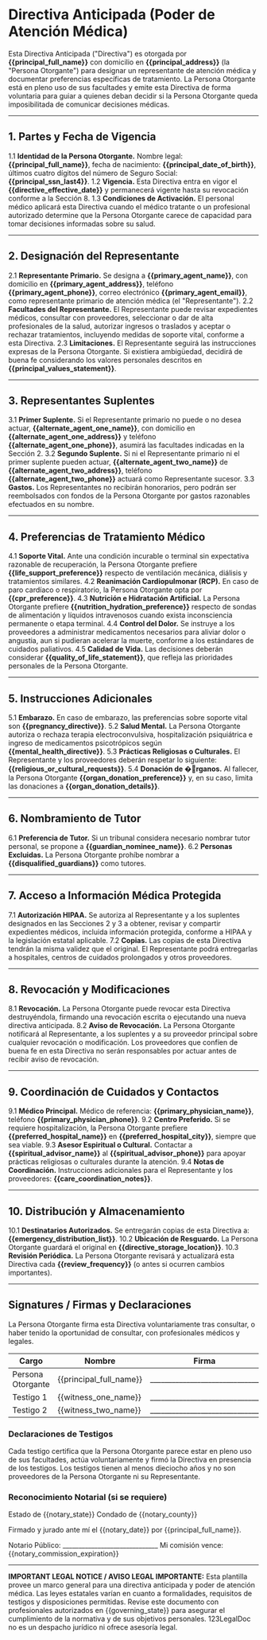 # Directiva Anticipada (Poder de Atención Médica)

Esta Directiva Anticipada ("Directiva") es otorgada por **{{principal_full_name}}** con domicilio en **{{principal_address}}** (la "Persona Otorgante") para designar un representante de atención médica y documentar preferencias específicas de tratamiento. La Persona Otorgante está en pleno uso de sus facultades y emite esta Directiva de forma voluntaria para guiar a quienes deban decidir si la Persona Otorgante queda imposibilitada de comunicar decisiones médicas.

---

## 1. Partes y Fecha de Vigencia

1.1 **Identidad de la Persona Otorgante.** Nombre legal: **{{principal_full_name}}**, fecha de nacimiento: **{{principal_date_of_birth}}**, últimos cuatro dígitos del número de Seguro Social: **{{principal_ssn_last4}}**.
1.2 **Vigencia.** Esta Directiva entra en vigor el **{{directive_effective_date}}** y permanecerá vigente hasta su revocación conforme a la Sección 8.
1.3 **Condiciones de Activación.** El personal médico aplicará esta Directiva cuando el médico tratante o un profesional autorizado determine que la Persona Otorgante carece de capacidad para tomar decisiones informadas sobre su salud.

---

## 2. Designación del Representante

2.1 **Representante Primario.** Se designa a **{{primary_agent_name}}**, con domicilio en **{{primary_agent_address}}**, teléfono **{{primary_agent_phone}}**, correo electrónico **{{primary_agent_email}}**, como representante primario de atención médica (el "Representante").
2.2 **Facultades del Representante.** El Representante puede revisar expedientes médicos, consultar con proveedores, seleccionar o dar de alta profesionales de la salud, autorizar ingresos o traslados y aceptar o rechazar tratamientos, incluyendo medidas de soporte vital, conforme a esta Directiva.
2.3 **Limitaciones.** El Representante seguirá las instrucciones expresas de la Persona Otorgante. Si existiera ambigüedad, decidirá de buena fe considerando los valores personales descritos en **{{principal_values_statement}}**.

---

## 3. Representantes Suplentes

3.1 **Primer Suplente.** Si el Representante primario no puede o no desea actuar, **{{alternate_agent_one_name}}**, con domicilio en **{{alternate_agent_one_address}}** y teléfono **{{alternate_agent_one_phone}}**, asumirá las facultades indicadas en la Sección 2.
3.2 **Segundo Suplente.** Si ni el Representante primario ni el primer suplente pueden actuar, **{{alternate_agent_two_name}}** de **{{alternate_agent_two_address}}**, teléfono **{{alternate_agent_two_phone}}** actuará como Representante sucesor.
3.3 **Gastos.** Los Representantes no recibirán honorarios, pero podrán ser reembolsados con fondos de la Persona Otorgante por gastos razonables efectuados en su nombre.

---

## 4. Preferencias de Tratamiento Médico

4.1 **Soporte Vital.** Ante una condición incurable o terminal sin expectativa razonable de recuperación, la Persona Otorgante prefiere **{{life_support_preference}}** respecto de ventilación mecánica, diálisis y tratamientos similares.
4.2 **Reanimación Cardiopulmonar (RCP).** En caso de paro cardíaco o respiratorio, la Persona Otorgante opta por **{{cpr_preference}}**.
4.3 **Nutrición e Hidratación Artificial.** La Persona Otorgante prefiere **{{nutrition_hydration_preference}}** respecto de sondas de alimentación y líquidos intravenosos cuando exista inconsciencia permanente o etapa terminal.
4.4 **Control del Dolor.** Se instruye a los proveedores a administrar medicamentos necesarios para aliviar dolor o angustia, aun si pudieran acelerar la muerte, conforme a los estándares de cuidados paliativos.
4.5 **Calidad de Vida.** Las decisiones deberán considerar **{{quality_of_life_statement}}**, que refleja las prioridades personales de la Persona Otorgante.

---

## 5. Instrucciones Adicionales

5.1 **Embarazo.** En caso de embarazo, las preferencias sobre soporte vital son **{{pregnancy_directive}}**.
5.2 **Salud Mental.** La Persona Otorgante autoriza o rechaza terapia electroconvulsiva, hospitalización psiquiátrica e ingreso de medicamentos psicotrópicos según **{{mental_health_directive}}**.
5.3 **Prácticas Religiosas o Culturales.** El Representante y los proveedores deberán respetar lo siguiente: **{{religious_or_cultural_requests}}**.
5.4 **Donación de �rganos.** Al fallecer, la Persona Otorgante **{{organ_donation_preference}}** y, en su caso, limita las donaciones a **{{organ_donation_details}}**.

---

## 6. Nombramiento de Tutor

6.1 **Preferencia de Tutor.** Si un tribunal considera necesario nombrar tutor personal, se propone a **{{guardian_nominee_name}}**.
6.2 **Personas Excluidas.** La Persona Otorgante prohíbe nombrar a **{{disqualified_guardians}}** como tutores.

---

## 7. Acceso a Información Médica Protegida

7.1 **Autorización HIPAA.** Se autoriza al Representante y a los suplentes designados en las Secciones 2 y 3 a obtener, revisar y compartir expedientes médicos, incluida información protegida, conforme a HIPAA y la legislación estatal aplicable.
7.2 **Copias.** Las copias de esta Directiva tendrán la misma validez que el original. El Representante podrá entregarlas a hospitales, centros de cuidados prolongados y otros proveedores.

---

## 8. Revocación y Modificaciones

8.1 **Revocación.** La Persona Otorgante puede revocar esta Directiva destruyéndola, firmando una revocación escrita o ejecutando una nueva directiva anticipada.
8.2 **Aviso de Revocación.** La Persona Otorgante notificará al Representante, a los suplentes y a su proveedor principal sobre cualquier revocación o modificación. Los proveedores que confíen de buena fe en esta Directiva no serán responsables por actuar antes de recibir aviso de revocación.

---

## 9. Coordinación de Cuidados y Contactos

9.1 **Médico Principal.** Médico de referencia: **{{primary_physician_name}}**, teléfono **{{primary_physician_phone}}**.
9.2 **Centro Preferido.** Si se requiere hospitalización, la Persona Otorgante prefiere **{{preferred_hospital_name}}** en **{{preferred_hospital_city}}**, siempre que sea viable.
9.3 **Asesor Espiritual o Cultural.** Contactar a **{{spiritual_advisor_name}}** al **{{spiritual_advisor_phone}}** para apoyar prácticas religiosas o culturales durante la atención.
9.4 **Notas de Coordinación.** Instrucciones adicionales para el Representante y los proveedores: **{{care_coordination_notes}}**.

---

## 10. Distribución y Almacenamiento

10.1 **Destinatarios Autorizados.** Se entregarán copias de esta Directiva a: **{{emergency_distribution_list}}**.
10.2 **Ubicación de Resguardo.** La Persona Otorgante guardará el original en **{{directive_storage_location}}**.
10.3 **Revisión Periódica.** La Persona Otorgante revisará y actualizará esta Directiva cada **{{review_frequency}}** (o antes si ocurren cambios importantes).

---

## Signatures / Firmas y Declaraciones

La Persona Otorgante firma esta Directiva voluntariamente tras consultar, o haber tenido la oportunidad de consultar, con profesionales médicos y legales.

| Cargo | Nombre | Firma | Fecha |
|-------|--------|-------|-------|
| Persona Otorgante | {{principal_full_name}} | ______________________________ | {{principal_signature_date}} |
| Testigo 1 | {{witness_one_name}} | ______________________________ | {{witness_one_signature_date}} |
| Testigo 2 | {{witness_two_name}} | ______________________________ | {{witness_two_signature_date}} |

### Declaraciones de Testigos

Cada testigo certifica que la Persona Otorgante parece estar en pleno uso de sus facultades, actúa voluntariamente y firmó la Directiva en presencia de los testigos. Los testigos tienen al menos dieciocho años y no son proveedores de la Persona Otorgante ni su Representante.

### Reconocimiento Notarial (si se requiere)

Estado de {{notary_state}}
Condado de {{notary_county}}

Firmado y jurado ante mí el {{notary_date}} por {{principal_full_name}}.

Notario Público: ______________________________  Mi comisión vence: {{notary_commission_expiration}}

---

**IMPORTANT LEGAL NOTICE / AVISO LEGAL IMPORTANTE:** Esta plantilla provee un marco general para una directiva anticipada y poder de atención médica. Las leyes estatales varían en cuanto a formalidades, requisitos de testigos y disposiciones permitidas. Revise este documento con profesionales autorizados en {{governing_state}} para asegurar el cumplimiento de la normativa y de sus objetivos personales. 123LegalDoc no es un despacho jurídico ni ofrece asesoría legal.
